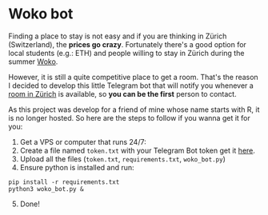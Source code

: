 # Woko bot
Finding a place to stay is not easy and if you are thinking in Zürich (Switzerland), the **prices go crazy**. Fortunately there's a good option for local students (e.g.: ETH) and people willing to stay in Zürich during the summer [Woko](https://www.woko.ch/).       
      
However, it is still a quite competitive place to get a room. That's the reason I decided to develop this little Telegram bot that will notify you whenever a [room in Zürich](https://www.woko.ch/en/zimmer-in-zuerich) is available, so **you can be the first** person to contact.       
      
As this project was develop for a friend of mine whose name starts with R, it is no longer hosted. So here are the steps to follow if you wanna get it for you:     

1. Get a VPS or computer that runs 24/7:
2. Create a file named `token.txt` with your Telegram Bot token get it [here](https://core.telegram.org/bots/tutorial).
3. Upload all the files (`token.txt`, `requirements.txt`, `woko_bot.py`)
4. Ensure python is installed and run:
```
pip install -r requirements.txt
python3 woko_bot.py &
```
5. Done!

